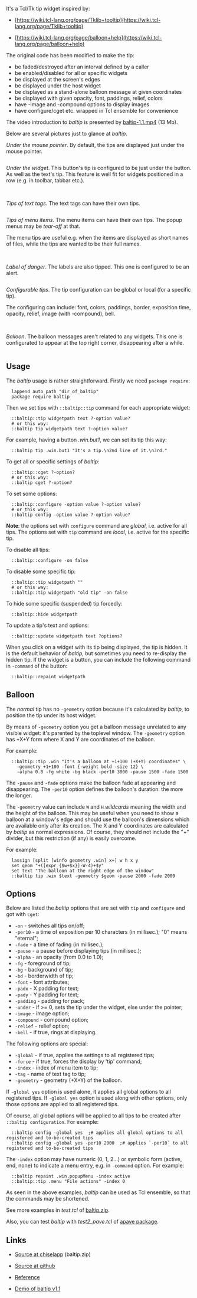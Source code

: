 It's a Tcl/Tk tip widget inspired by:

  * [https://wiki.tcl-lang.org/page/Tklib+tooltip](https://wiki.tcl-lang.org/page/Tklib+tooltip)

  * [https://wiki.tcl-lang.org/page/balloon+help](https://wiki.tcl-lang.org/page/balloon+help)

The original code has been modified to make the tip:

  * be faded/destroyed after an interval defined by a caller
  * be enabled/disabled for all or specific widgets
  * be displayed at the screen's edges
  * be displayed under the host widget
  * be displayed as a stand-alone balloon message at given coordinates
  * be displayed with given opacity, font, paddings, relief, colors
  * have -image and -compound options to display images
  * have configure/cget etc. wrapped in Tcl ensemble for convenience

The video introduction to *baltip* is presented by
 [baltip-1.1.mp4](https://github.com/aplsimple/baltip/releases/download/baltip-1.1/baltip-1.1.mp4) (13 Mb).

Below are several pictures just to glance at *baltip*.

*Under the mouse pointer*. By default, the tips are displayed just under the mouse pointer.

 <img src="https://aplsimple.github.io/en/tcl/baltip/files/btip3.png" class="media" alt="">

*Under the widget*. This button's tip is configured to be just under the button. As well as the text's tip. This feature is well fit for widgets positioned in a row (e.g. in toolbar, tabbar etc.).

 <img src="https://aplsimple.github.io/en/tcl/baltip/files/btip1.png" class="media" alt="">

 <img src="https://aplsimple.github.io/en/tcl/baltip/files/btip2.png" class="media" alt="">

*Tips of text tags*. The text tags can have their own tips.

 <img src="https://aplsimple.github.io/en/tcl/baltip/files/btip4.png" class="media" alt="">

*Tips of menu items*. The menu items can have their own tips. The popup menus may be *tear-off* at that.

The menu tips are useful e.g. when the items are displayed as short names of files, while
the tips are wanted to be their full names.

 <img src="https://aplsimple.github.io/en/tcl/baltip/files/btip5.png" class="media" alt="">

 <img src="https://aplsimple.github.io/en/tcl/baltip/files/btip6.png" class="media" alt="">

*Label of danger*. The labels are also tipped. This one is configured to be an alert.

 <img src="https://aplsimple.github.io/en/tcl/baltip/files/btip7.png" class="media" alt="">

*Configurable tips*. The tip configuration can be global or local (for a specific tip).

The configuring can include: font, colors, paddings, border, exposition time, opacity, relief, image (with -compound), bell.

 <img src="https://aplsimple.github.io/en/tcl/baltip/files/btip8.png" class="media" alt="">

 <img src="https://aplsimple.github.io/en/tcl/baltip/files/btip9.png" class="media" alt="">

 <img src="https://aplsimple.github.io/en/tcl/baltip/files/btip11.png" class="media" alt="">

*Balloon*. The balloon messages aren't related to any widgets. This one is configurated to appear at the top right corner, disappearing after a while.

 <img src="https://aplsimple.github.io/en/tcl/baltip/files/btip10.png" class="media" alt="">

## Usage

The *baltip* usage is rather straightforward. Firstly we need `package require`:

      lappend auto_path "dir_of_baltip"
      package require baltip

Then we set tips with `::baltip::tip` command for each appropriate widget:

      ::baltip::tip widgetpath text ?-option value?
      # or this way:
      ::baltip tip widgetpath text ?-option value?

For example, having a button *.win.but1*, we can set its tip this way:

      ::baltip tip .win.but1 "It's a tip.\n2nd line of it.\n3rd."

To get all or specific settings of *baltip*:

      ::baltip::cget ?-option?
      # or this way:
      ::baltip cget ?-option?

To set some options:

      ::baltip::configure -option value ?-option value?
      # or this way:
      ::baltip config -option value ?-option value?

**Note**: the options set with `configure` command are *global*, i.e. active for all tips.
The options set with `tip` command are *local*, i.e. active for the specific tip.

To disable all tips:

      ::baltip::configure -on false

To disable some specific tip:

      ::baltip::tip widgetpath ""
      # or this way:
      ::baltip::tip widgetpath "old tip" -on false

To hide some specific (suspended) tip forcedly:

      ::baltip::hide widgetpath

To update a tip's text and options:

      ::baltip::update widgetpath text ?options?

When you click on a widget with its tip being displayed, the tip is hidden. It is the default behavior of *baltip*, but sometimes you need to re-display the hidden tip. If the widget is a button, you can include the following command in `-command` of the button:

      ::baltip::repaint widgetpath

## Balloon

The *normal* tip has no `-geometry` option because it's calculated by *baltip*, to position the tip under its host widget.

By means of `-geometry` option you get a balloon message unrelated to any visible widget: it's parented by the toplevel window. The `-geometry` option has +X+Y form where X and Y are coordinates of the balloon.

For example:

      ::baltip::tip .win "It's a balloon at +1+100 (+X+Y) coordinates" \
        -geometry +1+100 -font {-weight bold -size 12} \
        -alpha 0.8 -fg white -bg black -per10 3000 -pause 1500 -fade 1500

The `-pause` and `-fade` options make the balloon fade at appearing and disappearing. The `-per10` option defines the balloon's duration: the more the longer.

The `-geometry` value can include `W` and `H` *wildcards* meaning the width and the height of the balloon. This may be useful when you need to show a balloon at a window's edge and should use the balloon's dimensions which are available only after its creation. The X and Y coordinates are calculated by *baltip* as normal expressions. Of course, they should not include the "+" divider, but this restriction (if any) is easily overcome.

For example:

      lassign [split [winfo geometry .win] x+] w h x y
      set geom "+([expr {$w+$x}]-W-4)+$y"
      set text "The balloon at the right edge of the window"
      ::baltip tip .win $text -geometry $geom -pause 2000 -fade 2000

## Options

Below are listed the *baltip* options that are set with `tip` and `configure` and got with `cget`:

 * `-on` - switches all tips on/off;
 * `-per10` - a time of exposition per 10 characters (in millisec.); "0" means "eternal";
 * `-fade` - a time of fading (in millisec.);
 * `-pause` - a pause before displaying tips (in millisec.);
 * `-alpha` - an opacity (from 0.0 to 1.0);
 * `-fg` - foreground of tip;
 * `-bg` - background of tip;
 * `-bd` - borderwidth of tip;
 * `-font` - font attributes;
 * `-padx` - X padding for text;
 * `-pady` - Y padding for text;
 * `-padding` - padding for pack;
 * `-under` - if >= 0, sets the tip under the widget, else under the pointer;
 * `-image` - image option;
 * `-compound` - compound option;
 * `-relief` - relief option;
 * `-bell` - if true, rings at displaying.

The following options are special:

 * `-global` - if true, applies the settings to all registered tips;
 * `-force` - if true, forces the display by 'tip' command;
 * `-index` - index of menu item to tip;
 * `-tag` - name of text tag to tip;
 * `-geometry` - geometry (+X+Y) of the balloon.

If `-global yes` option is used alone, it applies all global options to all registered tips. If `-global yes` option is used along with other options, only those options are applied to all registered tips.

Of course, all global options will be applied to all tips to be created after `::baltip configuration`. For example:

      ::baltip config -global yes  ;# applies all global options to all registered and to-be-created tips
      ::baltip config -global yes -per10 2000  ;# applies `-per10` to all registered and to-be-created tips

The `-index` option may have numeric (0, 1, 2...) or symbolic form (active, end, none) to indicate a menu entry, e.g. in `-command` option. For example:

      ::baltip repaint .win.popupMenu -index active
      ::baltip::tip .menu "File actions" -index 0

As seen in the above examples, *baltip* can be used as Tcl ensemble, so that the commands may be shortened.

See more examples in *test.tcl* of [baltip.zip](https://chiselapp.com/user/aplsimple/repository/baltip/download).

Also, you can test *baltip* with *test2_pave.tcl* of [apave package](https://chiselapp.com/user/aplsimple/repository/pave/download).

## Links

  * [Source at chiselapp](https://chiselapp.com/user/aplsimple/repository/baltip/download) (baltip.zip)

  * [Source at github](https://github.com/aplsimple/baltip)

  * [Reference](https://aplsimple.github.io/en/tcl/baltip/baltip.html)

  * [Demo of baltip v1.1](https://github.com/aplsimple/baltip/releases/download/baltip-1.1/baltip-1.1.mp4)
